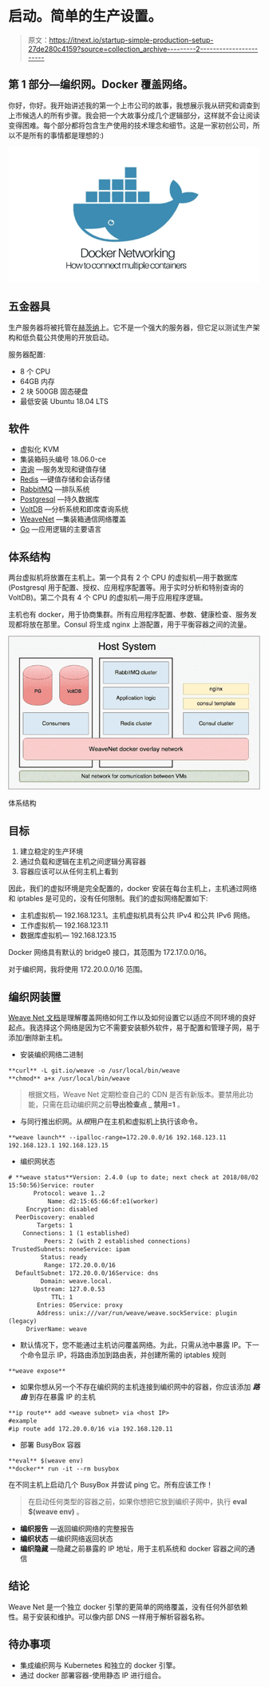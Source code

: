 # 启动。简单的生产设置。

> 原文：<https://itnext.io/startup-simple-production-setup-27de280c4159?source=collection_archive---------2----------------------->

## 第 1 部分—编织网。Docker 覆盖网络。

你好，你好。我开始讲述我的第一个上市公司的故事，我想展示我从研究和调查到上市候选人的所有步骤。我会把一个大故事分成几个逻辑部分，这样就不会让阅读变得困难。每个部分都将包含生产使用的技术理念和细节。这是一家初创公司，所以不是所有的事情都是理想的:)

![](img/393d74b36fb275711aa6de6658bed264.png)

## 五金器具

生产服务器将被托管在[赫茨纳](https://www.hetzner.de/)上。它不是一个强大的服务器，但它足以测试生产架构和低负载公共使用的开放启动。

服务器配置:

*   8 个 CPU
*   64GB 内存
*   2 块 500GB 固态硬盘
*   最低安装 Ubuntu 18.04 LTS

## 软件

*   虚拟化 KVM
*   集装箱码头编号 18.06.0-ce
*   [咨询](https://www.consul.io/) —服务发现和键值存储
*   [Redis](https://redis.io/) —键值存储和会话存储
*   [RabbitMQ](https://www.rabbitmq.com/) —排队系统
*   [Postgresql](https://www.postgresql.org/) —持久数据库
*   [VoltDB](https://www.voltdb.com/) —分析系统和即席查询系统
*   [WeaveNet](https://www.weave.works/) —集装箱通信网络覆盖
*   [Go](https://golang.org/) —应用逻辑的主要语言

## 体系结构

两台虚拟机将放置在主机上。第一个具有 2 个 CPU 的虚拟机—用于数据库(Postgresql 用于配置、授权、应用程序配置等。用于实时分析和特别查询的 VoltDB)。第二个具有 4 个 CPU 的虚拟机—用于应用程序逻辑。

主机也有 docker，用于协商集群。所有应用程序配置、参数、健康检查、服务发现都将放在那里。Consul 将生成 nginx 上游配置，用于平衡容器之间的流量。

![](img/4c141f71bae98982679765b031314973.png)

体系结构

## 目标

1.  建立稳定的生产环境
2.  通过负载和逻辑在主机之间逻辑分离容器
3.  容器应该可以从任何主机上看到

因此，我们的虚拟环境是完全配置的，docker 安装在每台主机上，主机通过网络和 iptables 是可见的，没有任何限制。我们的虚拟网络配置如下:

*   主机虚拟机— 192.168.123.1。主机虚拟机具有公共 IPv4 和公共 IPv6 网络。
*   工作虚拟机— 192.168.123.11
*   数据库虚拟机— 192.168.123.15

Docker 网络具有默认的 bridge0 接口，其范围为 172.17.0.0/16。

对于编织网，我将使用 172.20.0.0/16 范围。

## 编织网装置

[Weave Net 文档](https://www.weave.works/docs/net/latest/concepts/)是理解覆盖网络如何工作以及如何设置它以适应不同环境的良好起点。我选择这个网络是因为它不需要安装额外软件，易于配置和管理子网，易于添加/删除新主机。

*   安装编织网络二进制

```
**curl** -L git.io/weave -o /usr/local/bin/weave
**chmod** a+x /usr/local/bin/weave
```

> 根据文档，Weave Net 定期检查自己的 CDN 是否有新版本。要禁用此功能，只需在启动编织网之前**导出检查点 _ 禁用=1** 。

*   与同行推出织网。从*根*用户在主机和虚拟机上执行该命令。

```
**weave launch** --ipalloc-range=172.20.0.0/16 192.168.123.11 192.168.123.1 192.168.123.15
```

*   编织网状态

```
# **weave status**Version: 2.4.0 (up to date; next check at 2018/08/02 15:50:56)Service: router
       Protocol: weave 1..2
           Name: d2:15:65:66:6f:e1(worker)
     Encryption: disabled
  PeerDiscovery: enabled
        Targets: 1
    Connections: 1 (1 established)
          Peers: 2 (with 2 established connections)
 TrustedSubnets: noneService: ipam
         Status: ready
          Range: 172.20.0.0/16
  DefaultSubnet: 172.20.0.0/16Service: dns
         Domain: weave.local.
       Upstream: 127.0.0.53
            TTL: 1
        Entries: 0Service: proxy
        Address: unix:///var/run/weave/weave.sockService: plugin (legacy)
     DriverName: weave
```

*   默认情况下，您不能通过主机访问覆盖网络。为此，只需从池中暴露 IP。下一个命令显示 IP，将路由添加到路由表，并创建所需的 iptables 规则

```
**weave expose**
```

*   如果你想从另一个不存在编织网的主机连接到编织网中的容器，你应该添加 ***路由*** 到存在暴露 IP 的主机

```
**ip route** add <weave subnet> via <host IP>
#example
#ip route add 172.20.0.0/16 via 192.168.120.11
```

*   部署 BusyBox 容器

```
**eval** $(weave env)
**docker** run -it --rm busybox
```

在不同主机上启动几个 BusyBox 并尝试 ping 它。所有应该工作！

> 在启动任何类型的容器之前，如果你想把它放到编织子网中，执行 **eval $(weave env)** 。

*   **编织报告** —返回编织网络的完整报告
*   **编织状态** —编织网络返回状态
*   **编织隐藏** —隐藏之前暴露的 IP 地址，用于主机系统和 docker 容器之间的通信

## 结论

Weave Net 是一个独立 docker 引擎的更简单的网络覆盖，没有任何外部依赖性。易于安装和维护。可以像内部 DNS 一样用于解析容器名称。

## 待办事项

*   集成编织网与 Kubernetes 和独立的 docker 引擎。
*   通过 docker 部署容器-使用静态 IP 进行组合。